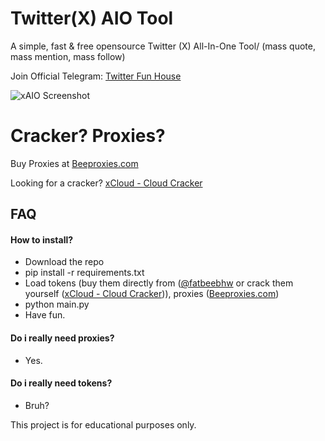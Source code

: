 # Twitter(X) AIO Tool
A simple, fast &amp; free opensource Twitter (X) All-In-One Tool/ (mass quote, mass mention, mass follow)

Join Official Telegram: [Twitter Fun House](https://t.me/twitterfunhouse)


![xAIO Screenshot](https://i.ibb.co/SrL0yzT/image.png)


# Cracker? Proxies?


Buy Proxies at [Beeproxies.com](https://t.me/buybee_bot)

Looking for a cracker? [xCloud - Cloud Cracker](https://t.me/twittercrack)



## FAQ

#### How to install?

- Download the repo
- pip install -r requirements.txt
- Load tokens  (buy them directly from ([@fatbeebhw](https://t.me/fatbeebhw) or crack them yourself ([xCloud - Cloud Cracker](https://t.me/twittercrack))), proxies ([Beeproxies.com](https://t.me/buybee_bot))
- python main.py
- Have fun.

#### Do i really need proxies?

- Yes.

#### Do i really need tokens?

- Bruh?

This project is for educational purposes only.
